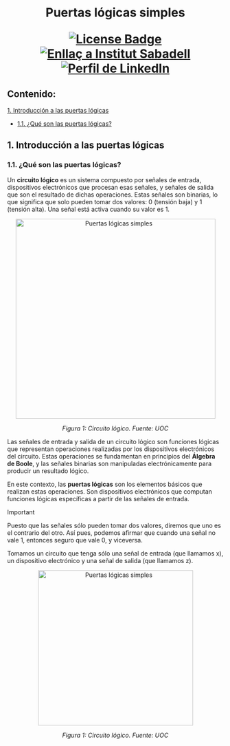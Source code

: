 <h1 align="center">Puertas lógicas simples
<div align="center">

<a href="https://github.com/victordomgs/Teoria-de-sistemas-i-computacion/blob/main/LICENSE"><img src="https://img.shields.io/github/license/abhisheknaiidu/awesome-github-profile-readme?color=2b9348" alt="License Badge"/></a>
<a href="https://agora.xtec.cat/ies-sabadell/"><img src="https://img.shields.io/badge/Institut%20Sabadell-Centre-%23FFD700" alt="Enllaç a Institut Sabadell"/></a>
<a href="https://www.linkedin.com/in/v%C3%ADctor-garc%C3%ADa-saiz-/"><img src="https://img.shields.io/badge/LinkedIn-Perfil-%230077B5" alt="Perfil de LinkedIn"/></a>
</a>



</div>

## Contenido:
[1. Introducción a las puertas lógicas](#1-introducción-a-las-puertas-lógicas)  
  - [1.1. ¿Qué son las puertas lógicas?](#11-que-son-las-puertas-lógicas)  

## 1. Introducción a las puertas lógicas

### 1.1. ¿Qué son las puertas lógicas?

Un **circuito lógico** es un sistema compuesto por señales de entrada, dispositivos electrónicos que procesan esas señales, y señales de salida que son el resultado de dichas operaciones. Estas señales son binarias, lo que significa que solo pueden tomar dos valores: 0 (tensión baja) y 1 (tensión alta). Una señal está activa cuando su valor es 1.

  <div style="text-align: center;">
    <img src="https://github.com/victordomgs/Teoria-de-sistemas-i-computacion/blob/main/images/Figura%201.%20Puertas%20l%C3%B3gicas%20simples.png" alt="Puertas lógicas simples" width="465" height="auto"/>
    <p><em>Figura 1: Circuito lógico. Fuente: UOC</em></p>
  </div>

Las señales de entrada y salida de un circuito lógico son funciones lógicas que representan operaciones realizadas por los dispositivos electrónicos del circuito. Estas operaciones se fundamentan en principios del **Álgebra de Boole**, y las señales binarias son manipuladas electrónicamente para producir un resultado lógico.

En este contexto, las **puertas lógicas** son los elementos básicos que realizan estas operaciones. Son dispositivos electrónicos que computan funciones lógicas específicas a partir de las señales de entrada.

> [!IMPORTANT]  
> Puesto que las señales sólo pueden tomar dos valores, diremos que uno es el contrario del otro. Así pues, podemos afirmar que cuando una señal no vale 1, entonces seguro que vale 0, y viceversa.

Tomamos un circuito que tenga sólo una señal de entrada (que llamamos x), un dispositivo electrónico y una señal de salida (que llamamos z).

  <div style="text-align: center;">
    <img src="https://github.com/victordomgs/Teoria-de-sistemas-i-computacion/blob/main/images/Figura%202.%20Puertas%20l%C3%B3gicas%20simples.png" alt="Puertas lógicas simples" width="361" height="auto"/>
    <p><em>Figura 1: Circuito lógico. Fuente: UOC</em></p>
  </div>
